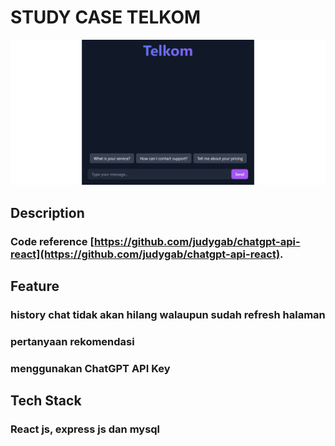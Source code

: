 # STUDY CASE TELKOM

![Portfolio Website Screenshot](client/public/bg.jpg)

## Description
### Code reference [https://github.com/judygab/chatgpt-api-react](https://github.com/judygab/chatgpt-api-react).

## Feature
### history chat tidak akan hilang walaupun sudah refresh halaman
### pertanyaan rekomendasi
### menggunakan ChatGPT API Key

## Tech Stack
### React js, express js dan mysql


